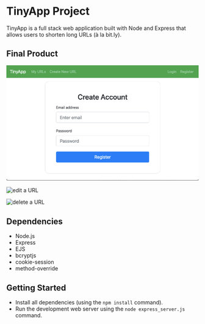 # TinyApp Project

TinyApp is a full stack web application built with Node and Express that allows users to shorten long URLs (à la bit.ly).

## Final Product

![register page](public/images/register.png)

![edit a URL](https://media4.giphy.com/media/D4Czv7qV1fTkK24nru/giphy.gif?cid=790b761126f660eeead03d967701f06f3f4b18876af554f8&rid=giphy.gif&ct=g)

![delete a URL](https://media3.giphy.com/media/CTlYtuUjS1UOy9dhhM/giphy.gif?cid=790b7611b464c985c3ff8e4d6a175bfc5dce191af1baf1b4&rid=giphy.gif&ct=g)

## Dependencies

- Node.js
- Express
- EJS
- bcryptjs
- cookie-session
- method-override

## Getting Started

- Install all dependencies (using the `npm install` command).
- Run the development web server using the `node express_server.js` command.
